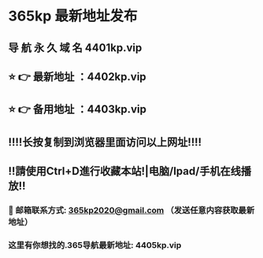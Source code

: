 # 365kp 最新地址发布 
## 导 航 永 久 域 名 4401kp.vip
## ⭐️ 👉 最新地址 ：4402kp.vip
## ⭐️ 👉 备用地址 ：4403kp.vip
## ‼️‼️长按复制到浏览器里面访问以上网址‼️‼️
## ‼️請使用Ctrl+D進行收藏本站!|电脑/Ipad/手机在线播放‼️
### 📧 邮箱联系方式: 365kp2020@gmail.com （发送任意内容获取最新地址）
### 这里有你想找的.365导航最新地址: 4405kp.vip
